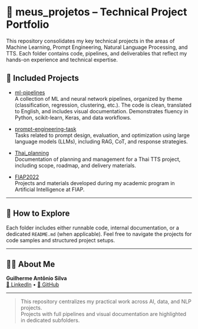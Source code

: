 # 💼 meus_projetos – Technical Project Portfolio

This repository consolidates my key technical projects in the areas of Machine Learning, Prompt Engineering, Natural Language Processing, and TTS. Each folder contains code, pipelines, and deliverables that reflect my hands-on experience and technical expertise.

## 📂 Included Projects

- [ml-pipelines](./ml-pipelines)  
  A collection of ML and neural network pipelines, organized by theme (classification, regression, clustering, etc.). The code is clean, translated to English, and includes visual documentation. Demonstrates fluency in Python, scikit-learn, Keras, and data workflows.

- [prompt-engineering-task](./prompt-engineering-task)  
  Tasks related to prompt design, evaluation, and optimization using large language models (LLMs), including RAG, CoT, and response strategies.

- [Thai_planning](./Thai_planning)  
  Documentation of planning and management for a Thai TTS project, including scope, roadmap, and delivery materials.

- [FIAP2022](./FIAP2022)  
  Projects and materials developed during my academic program in Artificial Intelligence at FIAP.

---

## 🧭 How to Explore

Each folder includes either runnable code, internal documentation, or a dedicated `README.md` (when applicable). Feel free to navigate the projects for code samples and structured project setups.

---

## 🧑‍💻 About Me

**Guilherme Antônio Silva**  
[🔗 LinkedIn](https://www.linkedin.com/in/guilherme-agilist) • [🐙 GitHub](https://github.com/Guilinguista)

---

> This repository centralizes my practical work across AI, data, and NLP projects.  
> Projects with full pipelines and visual documentation are highlighted in dedicated subfolders.
